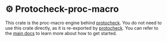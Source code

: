 # ⚙️ Protocheck-proc-macro

This crate is the proc-macro engine behind [protocheck](https://crates.io/crates/protocheck).
You do not need to use this crate directly, as it is re-exported by [protocheck](https://github.com/Rick-Phoenix/protocheck).
You can refer to the [main docs](https://docs.rs/protocheck/0.1.5/protocheck/#-getting-started) to learn more about how to get started.
